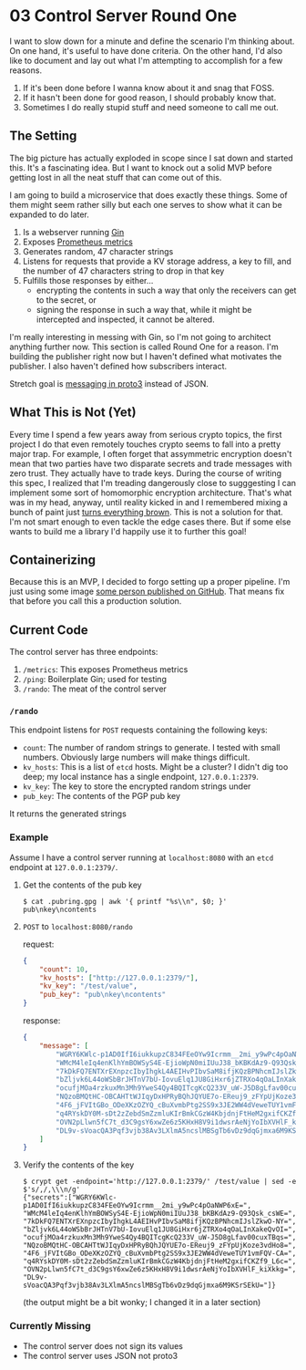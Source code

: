# 03 Control Server Round One

I want to slow down for a minute and define the scenario I'm thinking about. On one hand, it's useful to have done criteria. On the other hand, I'd also like to document and lay out what I'm attempting to accomplish for a few reasons.

1) If it's been done before I wanna know about it and snag that FOSS.
2) If it hasn't been done for good reason, I should probably know that.
3) Sometimes I do really stupid stuff and need someone to call me out.

## The Setting

The big picture has actually exploded in scope since I sat down and started this. It's a fascinating idea. But I want to knock out a solid MVP before getting lost in all the neat stuff that can come out of this.

I am going to build a microservice that does exactly these things. Some of them might seem rather silly but each one serves to show what it can be expanded to do later.

1) Is a webserver running [Gin](https://github.com/gin-gonic/gin)
2) Exposes [Prometheus metrics](https://github.com/zsais/go-gin-prometheus)
3) Generates random, 47 character strings
4) Listens for requests that provide a KV storage address, a key to fill, and the number of 47 characters string to drop in that key
5) Fulfills those responses by either...
    * encrypting the contents in such a way that only the receivers can get to the secret, or
    * signing the response in such a way that, while it might be intercepted and inspected, it cannot be altered.

I'm really interesting in messing with Gin, so I'm not going to architect anything further now. This section is called Round One for a reason. I'm building the publisher right now but I haven't defined what motivates the publisher. I also haven't defined how subscribers interact.

Stretch goal is [messaging in proto3](https://developers.google.com/protocol-buffers/docs/proto3) instead of JSON.

## What This is Not (Yet)

Every time I spend a few years away from serious crypto topics, the first project I do that even remotely touches crypto seems to fall into a pretty major trap. For example, I often forget that assymmetric encryption doesn't mean that two parties have two disparate secrets and trade messages with zero trust. They actually have to trade keys. During the course of writing this spec, I realized that I'm treading dangerously close to sugggesting I can implement some sort of homomorphic encryption architecture. That's what was in my head, anyway, until reality kicked in and I remembered mixing a bunch of paint just [turns everything brown](https://security.stackexchange.com/a/60659). This is not a solution for that. I'm not smart enough to even tackle the edge cases there. But if some else wants to build me a library I'd happily use it to further this goal!

## Containerizing

Because this is an MVP, I decided to forgo setting up a proper pipeline. I'm just using some image [some person published on GitHub](https://github.com/chemidy/smallest-secured-golang-docker-image). That means fix that before you call this a production solution.


## Current Code

The control server has three endpoints:

1. `/metrics`: This exposes Prometheus metrics
2. `/ping`: Boilerplate Gin; used for testing
3. `/rando`: The meat of the control server

### `/rando`

This endpoint listens for `POST` requests containing the following keys:

* `count`: The number of random strings to generate. I tested with small numbers. Obviously large numbers will make things difficult.
* `kv_hosts`: This is a list of `etcd` hosts. Might be a cluster? I didn't dig too deep; my local instance has a single endpoint, `127.0.0.1:2379`.
* `kv_key`: The key to store the encrypted random strings under
* `pub_key`: The contents of the PGP pub key

It returns the generated strings

### Example

Assume I have a control server running at `localhost:8080` with an `etcd` endpoint at `127.0.0.1:2379/`.

1. Get the contents of the pub key
    ```shell-session
    $ cat .pubring.gpg | awk '{ printf "%s\\n", $0; }'
    pub\nkey\ncontents
    ```
2. `POST` to `localhost:8080/rando`

    request:
    ```json
    {
        "count": 10,
        "kv_hosts": ["http://127.0.0.1:2379/"],
        "kv_key": "/test/value",
        "pub_key": "pub\nkey\ncontents"
    }
    ```

    response:
    ```json
    {
    	"message": [
    		"WGRY6KWlc-p1AD0IfI6iukkupzC834FEeOYw9Icrmm__2mi_y9wPc4pOaNWP6xE=",
    		"WMcM4leIq4enKlhYmBOWSyS4E-EjioWpN0miIUuJ38_bKBKdAz9-Q93Qsk_csWE=",
    		"7kDkFQ7ENTXrEXnpzcIbyIhgkL4AEIHvPIbvSaM8ifjKQzBPNhcmIJslZkwO-NY=",
    		"bZljvk6L44oWSbBrJHTnV7bU-IovuElq1JU8GiHxr6jZTRXo4qOaLInXakeQvOI=",
    		"ocufjMOa4rzkuxMn3Mh9YweS4Qy4BQITcgKcQ233V_uW-J5D8gLfav00cuxTBqs=",
    		"NQzoBMQtHC-OBCAHTtWJIqyDxHPRyBQhJQYUE7o-EReuj9_zFYpUjKoze3vdHo8=",
    		"4F6_jFVItGBo_ODeXKzOZYQ_cBuXvmbPtg2SS9x3JE2WW4dVeweTUY1vmFQV-CA=",
    		"q4RYskDY0M-sDt2zZebdSmZzmluKIrBmkCGzW4KbjdnjFtHeM2gxifCKZf9_L6c=",
    		"OVN2pLlwn5fC7t_d3C9gsY6xwZe6z5KHxH8V9i1dwsrAeNjYoIbXVHlF_kiXkkg=",
    		"DL9v-sVoacQA3Pqf3vjb38Av3LXlmA5ncslMBSgTb6vDz9dqGjmxa6M9KSrSEkU="
    	]
    }
    ```
3. Verify the contents of the key

    ```shell-session
    $ crypt get -endpoint='http://127.0.0.1:2379/' /test/value | sed -e $'s/,/,\\\n/g'
    {"secrets":["WGRY6KWlc-p1AD0IfI6iukkupzC834FEeOYw9Icrmm__2mi_y9wPc4pOaNWP6xE=",
    "WMcM4leIq4enKlhYmBOWSyS4E-EjioWpN0miIUuJ38_bKBKdAz9-Q93Qsk_csWE=",
    "7kDkFQ7ENTXrEXnpzcIbyIhgkL4AEIHvPIbvSaM8ifjKQzBPNhcmIJslZkwO-NY=",
    "bZljvk6L44oWSbBrJHTnV7bU-IovuElq1JU8GiHxr6jZTRXo4qOaLInXakeQvOI=",
    "ocufjMOa4rzkuxMn3Mh9YweS4Qy4BQITcgKcQ233V_uW-J5D8gLfav00cuxTBqs=",
    "NQzoBMQtHC-OBCAHTtWJIqyDxHPRyBQhJQYUE7o-EReuj9_zFYpUjKoze3vdHo8=",
    "4F6_jFVItGBo_ODeXKzOZYQ_cBuXvmbPtg2SS9x3JE2WW4dVeweTUY1vmFQV-CA=",
    "q4RYskDY0M-sDt2zZebdSmZzmluKIrBmkCGzW4KbjdnjFtHeM2gxifCKZf9_L6c=",
    "OVN2pLlwn5fC7t_d3C9gsY6xwZe6z5KHxH8V9i1dwsrAeNjYoIbXVHlF_kiXkkg=",
    "DL9v-sVoacQA3Pqf3vjb38Av3LXlmA5ncslMBSgTb6vDz9dqGjmxa6M9KSrSEkU="]}
    ```

    (the output might be a bit wonky; I changed it in a later section)
### Currently Missing

* The control server does not sign its values
* The control server uses JSON not proto3
